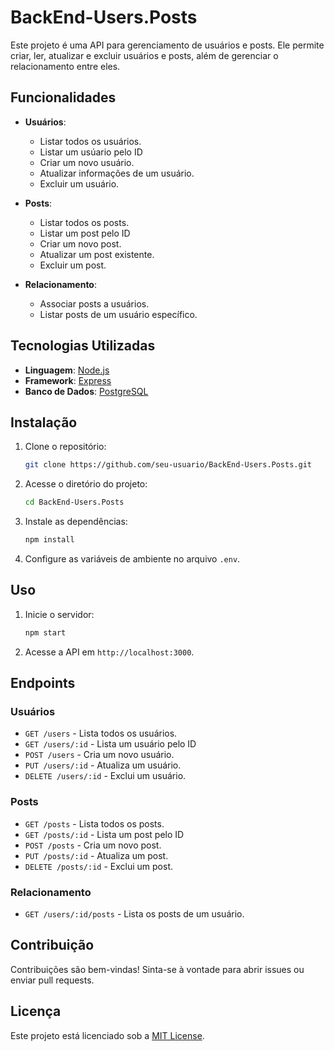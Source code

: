 # BackEnd-Users.Posts

Este projeto é uma API para gerenciamento de usuários e posts. Ele permite criar, ler, atualizar e excluir usuários e posts, além de gerenciar o relacionamento entre eles.

## Funcionalidades

- **Usuários**:
    - Listar todos os usuários.
    - Listar um usúario pelo ID
    - Criar um novo usuário.    
    - Atualizar informações de um usuário.
    - Excluir um usuário.

- **Posts**:
    - Listar todos os posts.
    - Listar um post pelo ID
    - Criar um novo post.
    - Atualizar um post existente.
    - Excluir um post.

- **Relacionamento**:
    - Associar posts a usuários.
    - Listar posts de um usuário específico.

## Tecnologias Utilizadas

- **Linguagem**: [Node.js](https://nodejs.org/)
- **Framework**: [Express](https://expressjs.com/)
- **Banco de Dados**: [PostgreSQL](https://www.postgresql.org/)

## Instalação

1. Clone o repositório:
     ```bash
     git clone https://github.com/seu-usuario/BackEnd-Users.Posts.git
     ```
2. Acesse o diretório do projeto:
     ```bash
     cd BackEnd-Users.Posts
     ```
3. Instale as dependências:
     ```bash
     npm install
     ```
4. Configure as variáveis de ambiente no arquivo `.env`.

## Uso

1. Inicie o servidor:
     ```bash
     npm start
     ```
2. Acesse a API em `http://localhost:3000`.

## Endpoints

### Usuários
- `GET /users` - Lista todos os usuários.
- `GET /users/:id` - Lista um usuário pelo ID
- `POST /users` - Cria um novo usuário.
- `PUT /users/:id` - Atualiza um usuário.
- `DELETE /users/:id` - Exclui um usuário.

### Posts
- `GET /posts` - Lista todos os posts.
- `GET /posts/:id` - Lista um post pelo ID
- `POST /posts` - Cria um novo post.
- `PUT /posts/:id` - Atualiza um post.
- `DELETE /posts/:id` - Exclui um post.

### Relacionamento
- `GET /users/:id/posts` - Lista os posts de um usuário.

## Contribuição

Contribuições são bem-vindas! Sinta-se à vontade para abrir issues ou enviar pull requests.

## Licença

Este projeto está licenciado sob a [MIT License](LICENSE).
